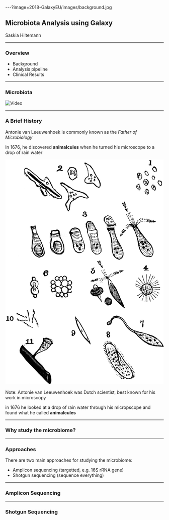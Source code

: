 ---?image=2018-GalaxyEU/images/background.jpg

## Microbiota Analysis using Galaxy <!-- .element: class="whitetext" -->  

Saskia Hiltemann <!-- .element: class="whitetext" -->

---

### Overview

- Background
- Analysis pipeline
- Clinical Results

---

### Microbiota

![Video](https://www.youtube.com/watch?v=htbeJhtFAXw)

---

### A Brief History

Antonie van Leeuwenhoek is commonly known as the *Father of Microbiology*

In 1676, he discovered **animalcules** when he turned his microscope to a drop of rain water 

![](2018-GalaxyEU/images/animalcules.gif)

Note:
Antonie van Leeuwenhoek was Dutch scientist, best known for his work in microscopy 

in 1676 he looked at a drop of rain water through his micropscope and found what he called **animalcules**


---

### Why study the microbiome?


---

### Approaches

There are two main approaches for studying the microbiome:

- Amplicon sequencing (targetted, e.g. 16S rRNA gene)
- Shotgun sequencing (sequence everything) 


---

### Amplicon Sequencing

---

### Shotgun Sequencing




 
